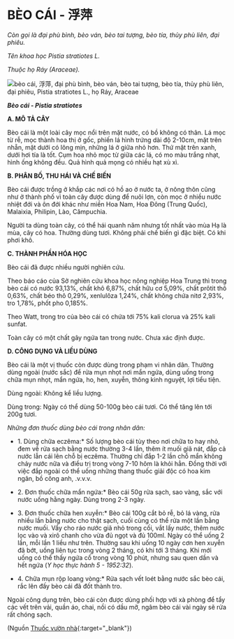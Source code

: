 # BÈO CÁI - 浮萍

*Còn gọi là đại phù bình, bèo ván, bèo tai tượng, bèo tía, thủy phù liên, đại phiêu.*

*Tên khoa học Pistia stratiotes L.*

*Thuộc họ Ráy (Araceae).*

![bèo cái, 浮萍, đại phù bình, bèo ván, bèo tai tượng, bèo tía, thủy phù liên, đại phiêu, Pistia stratiotes L., họ Ráy, Araceae](/imgs/caythuoc/dtl/beo-cai.jpg)

***Bèo cái - Pistia stratiotes***

**A. MÔ TẢ CÂY**

Bèo cái là một loài cây mọc nổi trên mặt nước, có bồ không có thân. Lá mọc từ rễ, mọc thành hoa thị ở gốc, phiến lá hình trứng dài độ 2-10cm, mặt trên nhẵn, mặt dưới có lông mịn, những lá ở giữa nhỏ hơn. Thứ mặt trên xanh, dưới hơi tía là tốt. Cụm hoa nhỏ mọc từ giữa các lá, có mo màu trắng nhạt, hình ống không đều. Quả hình quả mọng có nhiều hạt xù xì.

**B. PHÂN BỐ, THU HÁI VÀ CHẾ BIẾN**

Bèo cái được trồng ở khắp các nơi có hồ ao ở nước ta, ở nông thôn cũng như ở thành phố vì toàn cây được dùng để nuôi lợn, còn mọc ở nhiều nước nhiệt đới và ôn đới khác như miền Hoa Nam, Hoa Đông (Trung Quốc), Malaixia, Philipin, Lào, Cămpuchia.

Người ta dùng toàn cây, có thể hái quanh năm nhưng tốt nhất vào mùa Hạ là mùa, cây có hoa. Thường dùng tươi. Không phải chế biến gì đặc biệt. Có khi phơi khô.

**C. THÀNH PHẦN HÓA HỌC**

Bèo cái đã được nhiều người nghiên cứu.

Theo báo cáo của Sở nghiên cứu khoa học nông nghiệp Hoa Trung thì trong bèo cái có nước 93,13%, chất khô 6,87%, chất hữu cơ 5,09%, chất prôtit thô 0,63%, chất béo thô 0,29%, xenlulôza 1,24%, chất không chứa nitơ 2,93%, tro 1,78%, phốt pho 0,185%.

Theo Watt, trong tro của bèo cái có chứa tới 75% kali clorua và 25% kali sunfat.

Toàn cây có một chất gây ngứa tan trong nước. Chưa xác định được.

**D. CÔNG DỤNG VÀ LIỀU DÙNG**

Bèo cái là một vị thuốc còn được dùng trong phạm vi nhân dân. Thường dùng ngoài (nước sắc) để rửa mụn nhọt nơi mẩn ngứa, dùng uống trong chữa mụn nhọt, mẩn ngứa, ho, hen, xuyễn, thông kinh nguyệt, lợi tiểu tiện.

Dùng ngoài: Không kể liều lượng.

Dùng trong: Ngày có thể dùng 50-100g bèo cái tươi. Có thể tăng lên tới 200g tươi.

*Những đơn thuốc dùng bèo cái trong nhân dân:*

* 1\. Dùng chữa eczêma:* Số lượng bèo cái tùy theo nơi chữa to hay nhỏ, đem về rửa sạch bằng nước thường 3-4 lần, thêm ít muối giã nát, đắp cả nước lẫn cái lên chỗ bị eczêma. Thường chỉ đắp 1-2 lần chỗ mẩn không chảy nước nữa và điều trị trong vòng 7-10 hôm là khỏi hẳn. Đồng thời với việc đắp ngoài có thể uống những thang thuốc giải độc có hoa kim ngân, bồ công anh, .v.v.v.

* 2\. Đơn thuốc chữa mẩn ngứa:* Bèo cái 50g rửa sạch, sao vàng, sắc với nước uống hằng ngày. Dùng trong 2-3 ngày.

* 3\. Đơn thuốc chữa hen xuyễn:* Bèo cái 100g cắt bỏ rễ, bỏ lá vàng, rửa nhiều lần bằng nước cho thật sạch, cuối cùng có thể rửa một lần bằng nước muối. Vẩy cho ráo nước giã nhỏ trong cối, vắt lấy nước, thêm nước lọc vào và xirô chanh cho vừa đủ ngọt và đủ 100ml. Ngày có thể uống 2 lần, mỗi lần 1 liều như trên. Thường sau khi uống 10 ngày cơn hen xuyễn đã bớt, uống liên tục trong vòng 2 tháng, có khi tới 3 tháng. Khi mới uống có thể thấy ngứa cổ trong vòng 10 phút, nhưng sau quen dần và hết ngứa (*Y học thực hành 5 - 1952:32*).

* 4\. Chữa mụn rộp loang vòng:* Rửa sạch vết loét bằng nước sắc bèo cái, rắc lên đấy bèo cái đã đốt thành tro.

Ngoài công dụng trên, bèo cái còn được dùng phối hợp với xà phòng để tẩy các vết trên vải, quần áo, chai, nồi có dầu mỡ, ngâm bèo cái vài ngày sẽ rửa rất chóng sạch.


(Nguồn [Thuốc vườn nhà](http://thuocvuonnha.com){:target="_blank"})